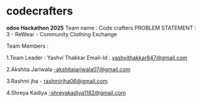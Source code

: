 # codecrafters
**odoo Hackathon 2025**
Team name : Code crafters
PROBLEM STATEMENT : 3 - ReWear - Community Clothing Exchange

Team Members :

1.Team Leader : Yashvi Thakkar
Email-Id : yashvithakkar847@gmail.com

2.Akshita Jariwala -akshitajariwala07@gmail.com

3.Rashmi jha - rashmirjha06@gmail.com

4.Shreya Kadiya -shreyakadiya1182@gmail.com
